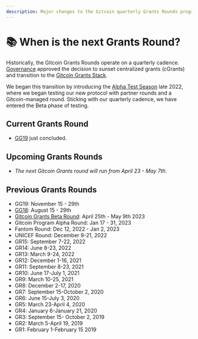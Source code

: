 ```yaml
---
description: Major changes to the Gitcoin quarterly Grants Rounds program
---
```


# 📚 When is the next Grants Round?

Historically, the Gitcoin Grants Rounds operate on a quarterly cadence. [Governance](https://gov.gitcoin.co/)  approved the decision to sunset centralized grants (cGrants) and transition to the [Gitcoin Grants Stack](../../gitcoin-grants-program/what-is-gitcoin-grants-stack.md).&#x20;

We began this transition by introducing the [Alpha Test Season](https://go.gitcoin.co/blog/announcing-the-gitcoin-alpha-tests) late 2022, where we began testing our new protocol with partner rounds and a Gitcoin-managed round. Sticking with our quarterly cadence, we have entered the Beta phase of testing.&#x20;

## Current Grants Round

* [GG19](https://www.gitcoin.co/blog/gg19-results-and-recap) just concluded.

## Upcoming Grants Rounds

* _The next Gitcoin Grants round will run from April 23 - May 7th._

## Previous Grants Rounds

* GG19: November 15 - 29th
* [GG18](https://www.gitcoin.co/blog/announcing-gitcoin-grants-18): August 15 - 29th
* [Gitcoin Grants Beta Round](https://go.gitcoin.co/blog/announcing-the-gitcoin-grants-beta-round): April 25th - May 9th 2023
* Gitcoin Program Alpha Round: Jan 17 - 31, 2023
* Fantom Round: Dec 12, 2022 - Jan 2, 2023
* UNICEF Round: December 9-21, 2022
* GR15: September 7-22, 2022
* GR14: June 8-23, 2022
* GR13: March 9-24, 2022
* GR12: December 1-16, 2021
* GR11: September 8-23, 2021
* GR10: June 17-July 1, 2021
* GR9: March 10-25, 2021
* GR8: December 2-17, 2020
* GR7: September 15-October 2, 2020
* GR6: June 15-July 3, 2020
* GR5: March 23-April 4, 2020
* GR4: January 6-January 21, 2020
* GR3: September 15- October 2, 2019
* GR2: March 5-April 19, 2019
* GR1: February 1-February 15 2019

